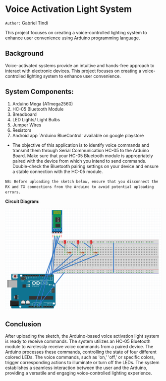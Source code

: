 # Voice Activation Light System
`Author:` Gabriel Tindi

This project focuses on creating a voice-controlled lighting system to enhance user convenience using Arduino programming language.

## Background
Voice-activated systems provide an intuitive and hands-free approach to interact with electronic
devices. This project focuses on creating a voice-controlled lighting system to enhance user
convenience.

## System Components:
<ol>
<li>Arduino Mega (ATmega2560)</li>
<li>HC-05 Bluetooth Module</li>
<li>Breadboard</li>
<li>LED Lights/ Light Bulbs</li>
<li>Jumper Wires</li>
<li>Resistors</li>
<li>Android app `Arduino BlueControl` available on google playstore </li>
</ol>

- The objective of this application is to identify voice commands and transmit them through Serial Communication HC-05 to the Arduino Board. Make sure that your HC-05 Bluetooth module is appropriately paired with the device from which you intend to send commands. Double-check the Bluetooth pairing settings on your device and ensure a stable connection with the HC-05 module.


`NB: Before uploading the sketch below, ensure that you disconnect the RX and TX connections from the Arduino to avoid potential uploading errors.`

<b>Circuit Diagram:</b>

![circuit](circuit.png)

## Conclusion
After uploading the sketch, the Arduino-based voice activation light system is ready to receive commands. The system utilizes an HC-05 Bluetooth module to wirelessly receive voice commands from a paired device. The Arduino processes these commands, controlling the state of four different colored LEDs. The voice commands, such as 'on,' 'off,' or specific colors, trigger corresponding actions to illuminate or turn off the LEDs. The system establishes a seamless interaction between the user and the Arduino, providing a versatile and engaging voice-controlled lighting experience.